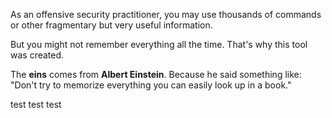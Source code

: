 As an offensive security practitioner, you may use thousands of commands or other fragmentary but very useful information.

But you might not remember everything all the time. That's why this tool was created.  


The **eins** comes from **Albert Einstein**. Because he said something like: "Don't try to memorize everything you can easily look up in a book."

test  test   test
 
